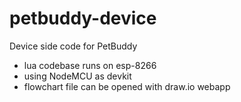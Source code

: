 # petbuddy-device

Device side code for PetBuddy
  - lua codebase runs on esp-8266
  - using NodeMCU as devkit
  - flowchart file can be opened with draw.io webapp
